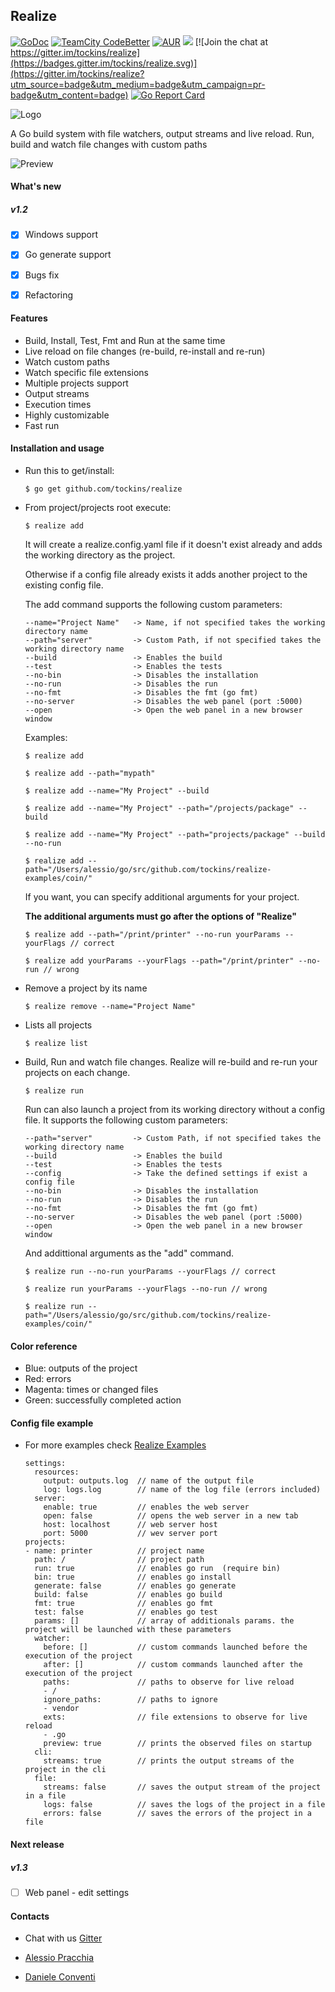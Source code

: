 ## Realize

[![GoDoc](https://img.shields.io/badge/documentation-godoc-blue.svg)](https://godoc.org/github.com/tockins/realize)
[![TeamCity CodeBetter](https://travis-ci.org/tockins/realize.svg?branch=v1)](https://travis-ci.org/tockins/realize)
[![AUR](https://img.shields.io/aur/license/yaourt.svg?maxAge=2592000?style=flat-square)](https://raw.githubusercontent.com/tockins/realize/v1/LICENSE)
[![](https://img.shields.io/badge/realize-examples-yellow.svg)](https://github.com/tockins/realize-examples)
[![Join the chat at https://gitter.im/tockins/realize](https://badges.gitter.im/tockins/realize.svg)](https://gitter.im/tockins/realize?utm_source=badge&utm_medium=badge&utm_campaign=pr-badge&utm_content=badge)
[![Go Report Card](https://goreportcard.com/badge/github.com/tockins/realize)](https://goreportcard.com/report/github.com/tockins/realize)


![Logo](http://i.imgur.com/8nr2s1b.jpg)

A Go build system with file watchers, output streams and live reload. Run, build and watch file changes with custom paths

![Preview](http://i.imgur.com/dJbNZjt.gif)

#### What's new

##### v1.2
- [x] Windows support
- [x] Go generate support
- [x] Bugs fix
- [x] Refactoring


#### Features

- Build, Install, Test, Fmt and Run at the same time
- Live reload on file changes (re-build, re-install and re-run)
- Watch custom paths
- Watch specific file extensions
- Multiple projects support
- Output streams
- Execution times
- Highly customizable
- Fast run

#### Installation and usage

- Run this to get/install:

    ```
    $ go get github.com/tockins/realize
    ```

- From project/projects root execute:

    ```
    $ realize add
    ```

    It will create a realize.config.yaml file if it doesn't exist already and adds the working directory as the project.

    Otherwise if a config file already exists it adds another project to the existing config file.

    The add command supports the following custom parameters:

    ```
    --name="Project Name"   -> Name, if not specified takes the working directory name
    --path="server"         -> Custom Path, if not specified takes the working directory name    
    --build                 -> Enables the build   
    --test                  -> Enables the tests  
    --no-bin                -> Disables the installation
    --no-run                -> Disables the run
    --no-fmt                -> Disables the fmt (go fmt)
    --no-server             -> Disables the web panel (port :5000)
    --open                  -> Open the web panel in a new browser window
    ```
    Examples:

    ```
    $ realize add

    $ realize add --path="mypath"

    $ realize add --name="My Project" --build

    $ realize add --name="My Project" --path="/projects/package" --build

    $ realize add --name="My Project" --path="projects/package" --build --no-run
    
    $ realize add --path="/Users/alessio/go/src/github.com/tockins/realize-examples/coin/"
    ```

    If you want, you can specify additional arguments for your project.

     **The additional arguments must go after the options of "Realize"**

    ```
    $ realize add --path="/print/printer" --no-run yourParams --yourFlags // correct

    $ realize add yourParams --yourFlags --path="/print/printer" --no-run // wrong
    ```

- Remove a project by its name

    ```
    $ realize remove --name="Project Name"
    ```
- Lists all projects

    ```
    $ realize list
    ```
- Build, Run and watch file changes. Realize will re-build and re-run your projects on each change.

    ```
    $ realize run
    ```

    Run can also launch a project from its working directory without a config file. It supports the following custom parameters:

    ```
    --path="server"         -> Custom Path, if not specified takes the working directory name 
    --build                 -> Enables the build   
    --test                  -> Enables the tests   
    --config                -> Take the defined settings if exist a config file  
    --no-bin                -> Disables the installation
    --no-run                -> Disables the run
    --no-fmt                -> Disables the fmt (go fmt)
    --no-server             -> Disables the web panel (port :5000)
    --open                  -> Open the web panel in a new browser window 
    ```  
    And addittional arguments as the "add" command.
    
    ```
    $ realize run --no-run yourParams --yourFlags // correct

    $ realize run yourParams --yourFlags --no-run // wrong
    
    $ realize run --path="/Users/alessio/go/src/github.com/tockins/realize-examples/coin/"
    ```  

#### Color reference

- Blue: outputs of the project
- Red: errors
- Magenta: times or changed files
- Green: successfully completed action


#### Config file example

- For more examples check [Realize Examples](https://github.com/tockins/realize-examples)

     ```
     settings:
       resources:
         output: outputs.log  // name of the output file
         log: logs.log        // name of the log file (errors included)
       server:
         enable: true         // enables the web server 
         open: false          // opens the web server in a new tab
         host: localhost      // web server host
         port: 5000           // wev server port
     projects:
     - name: printer          // project name
       path: /                // project path
       run: true              // enables go run  (require bin)
       bin: true              // enables go install
       generate: false        // enables go generate
       build: false           // enables go build
       fmt: true              // enables go fmt
       test: false            // enables go test   
       params: []             // array of additionals params. the project will be launched with these parameters   
       watcher:
         before: []           // custom commands launched before the execution of the project 
         after: []            // custom commands launched after the execution of the project 
         paths:               // paths to observe for live reload
         - /
         ignore_paths:        // paths to ignore
         - vendor
         exts:                // file extensions to observe for live reload
         - .go
         preview: true        // prints the observed files on startup
       cli:                   
         streams: true        // prints the output streams of the project in the cli 
       file:
         streams: false       // saves the output stream of the project in a file
         logs: false          // saves the logs of the project in a file
         errors: false        // saves the errors of the project in a file
    ```                    

#### Next release

##### v1.3
- [ ] Web panel - edit settings

#### Contacts

- Chat with us [Gitter](https://gitter.im/tockins/realize)

- [Alessio Pracchia](https://www.linkedin.com/in/alessio-pracchia-38a70673)
- [Daniele Conventi](https://www.linkedin.com/in/conventi)
